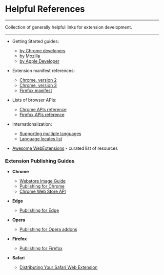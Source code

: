 # Helpful References

* * *

<p class='page-intro'>Collection of generally helpful links for extension development.</p>

* * *

- Getting Started guides:
    - [by Chrome developers](https://developer.chrome.com/extensions/getstarted)
    - [by Mozilla](https://developer.mozilla.org/en-US/docs/Mozilla/Add-ons/WebExtensions#get_started)
    - [by Apple Developer](https://developer.apple.com/documentation/safariservices/safari_web_extensions)

- Extension manifest references:
    - [Chrome, version 2](https://developer.chrome.com/extensions/manifest) 
    - [Chrome, version 3](https://developer.chrome.com/docs/extensions/mv3/intro/)
    - [Firefox manifest](https://developer.mozilla.org/en-US/docs/Mozilla/Add-ons/WebExtensions/manifest.json)    

- Lists of browser APIs:
    - [Chrome APIs reference](https://developer.chrome.com/extensions/api_index)
    - [Firefox APIs reference](https://developer.mozilla.org/en-US/docs/Mozilla/Add-ons/WebExtensions/API#javascript_api_listing)

- Internationalization:
    - [Supporting multiple languages](https://developer.chrome.com/extensions/i18n)
    - [Language locales list](https://developers.google.com/admin-sdk/directory/v1/languages)

- [Awesome WebExtensions](https://github.com/fregante/Awesome-WebExtensions) - curated list of resources

### Extension Publishing Guides

- **Chrome**
    - [Webstore Image Guide](https://developer.chrome.com/webstore/images)
    - [Publishing for Chrome](https://developer.chrome.com/webstore/publish)
    - [Chrome Web Store API](https://developer.chrome.com/webstore/api_index)

- **Edge**
    - [Publishing for Edge](https://docs.microsoft.com/en-us/microsoft-edge/extensions-chromium/publish/publish-extension)

- **Opera**
    - [Publishing for Opera addons](https://dev.opera.com/extensions/publishing-guidelines/)

- **Firefox**
    - [Publishing for Firefox](https://extensionworkshop.com/documentation/publish/submitting-an-add-on/)

- **Safari**
    - [Distributing Your Safari Web Extension](https://developer.apple.com/documentation/safariservices/safari_web_extensions/distributing_your_safari_web_extension)
